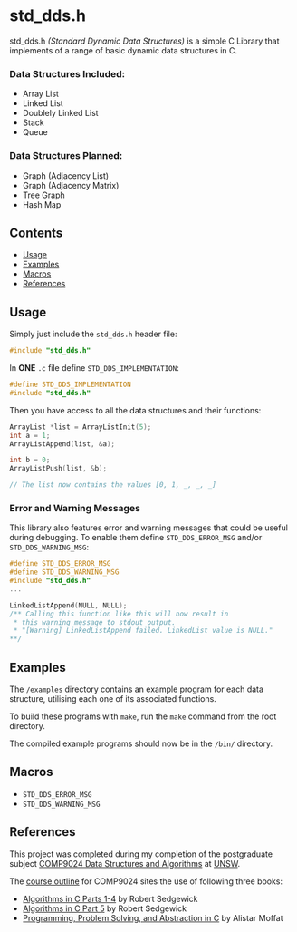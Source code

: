 # std_dds.h
std_dds.h _(Standard Dynamic Data Structures)_ is a simple C Library that
implements of a range of basic dynamic data structures in C.

### Data Structures Included:
- Array List
- Linked List
- Doublely Linked List
- Stack
- Queue

### Data Structures Planned:
- Graph (Adjacency List)
- Graph (Adjacency Matrix)
- Tree Graph
- Hash Map

## Contents

- [Usage](#usage)
- [Examples](#examples)
- [Macros](#macros)
- [References](#references)

## Usage

Simply just include the `std_dds.h` header file:
```c
#include "std_dds.h"
```

In **ONE** `.c` file define `STD_DDS_IMPLEMENTATION`:
```c
#define STD_DDS_IMPLEMENTATION
#include "std_dds.h"
```

Then you have access to all the data structures and their functions:
```c
ArrayList *list = ArrayListInit(5);
int a = 1;
ArrayListAppend(list, &a);

int b = 0;
ArrayListPush(list, &b);

// The list now contains the values [0, 1, _, _, _]
```

### Error and Warning Messages

This library also features error and warning messages that could be useful
during debugging. To enable them define `STD_DDS_ERROR_MSG` and/or 
`STD_DDS_WARNING_MSG`:
```c
#define STD_DDS_ERROR_MSG
#define STD_DDS_WARNING_MSG
#include "std_dds.h"
...

LinkedListAppend(NULL, NULL);
/** Calling this function like this will now result in 
 * this warning message to stdout output.
 * "[Warning] LinkedListAppend failed. LinkedList value is NULL." 
**/
```

## Examples

The `/examples` directory contains an example program for each data structure,
utilising each one of its associated functions.

To build these programs with `make`, run the `make` command from the root
directory.

The compiled example programs should now be in the `/bin/` directory.

## Macros

- `STD_DDS_ERROR_MSG`
- `STD_DDS_WARNING_MSG`

## References

This project was completed during my completion of the postgraduate subject 
[COMP9024 Data Structures and Algorithms](https://www.handbook.unsw.edu.au/postgraduate/courses/2025/comp9024) 
at [UNSW](https://www.unsw.edu.au/).

The [course outline](https://www.unsw.edu.au/course-outlines/course-outline#courseCode=COMP9024&year=2025) 
for COMP9024 sites the use of following three books: 
- [Algorithms in C Parts 1-4](https://www.oreilly.com/library/view/algorithms-in-c/9780768685312/) by Robert Sedgewick 
- [Algorithms in C Part 5](https://www.oreilly.com/library/view/algorithms-in-c/9780768685329/) by Robert Sedgewick 
- [Programming, Problem Solving, and Abstraction in C](https://www.pearson.com/en-au/subject-catalog/p/programming-problem-solving-and-abstraction-with-c-pearson-original-edition/P200000008355/9781486010974) by Alistar Moffat 
